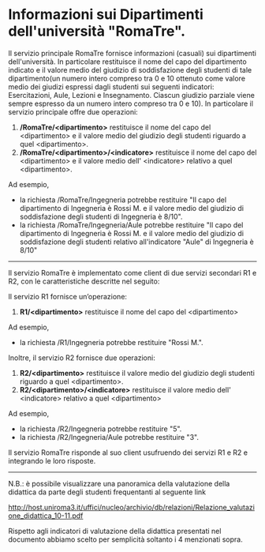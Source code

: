 # Informazioni sui Dipartimenti dell'università "RomaTre".
Il servizio principale RomaTre fornisce informazioni (casuali) sui dipartimenti dell'università.
In particolare restituisce il nome del capo del dipartimento indicato e il valore medio del giudizio di soddisfazione degli studenti di tale dipartimento(un numero intero compreso tra 0 e 10 ottenuto come valore medio dei giudizi espressi dagli studenti sui seguenti indicatori: Esercitazioni, Aule, Lezioni e Insegnamento. Ciascun giudizio parziale viene sempre espresso da un numero intero compreso tra 0 e 10).
 In particolare il servizio principale offre due operazioni:
1. **/RomaTre/&lt;dipartimento>** restituisce il nome del capo del &lt;dipartimento> e il valore medio del giudizio degli studenti riguardo a quel &lt;dipartimento>.
2. **/RomaTre/&lt;dipartimento>/&lt;indicatore>** restituisce il nome del capo del &lt;dipartimento> e il valore medio dell' &lt;indicatore> relativo a quel &lt;dipartimento>.

Ad esempio,
* la richiesta /RomaTre/Ingegneria potrebbe restituire "Il capo del dipartimento di Ingegneria è Rossi M. e il valore medio del giudizio di soddisfazione degli studenti di Ingegneria è 8/10".
* la richiesta /RomaTre/Ingegneria/Aule potrebbe restituire "Il capo del dipartimento di Ingegneria è Rossi M. e il valore medio del giudizio di soddisfazione degli studenti relativo all'indicatore "Aule" di Ingegneria è 8/10"

-------

Il servizio RomaTre è implementato come client di due servizi secondari R1 e R2, con le caratteristiche descritte nel seguito:

Il servizio R1 fornisce un’operazione:
1. **R1/&lt;dipartimento>** restituisce il nome del capo del &lt;dipartimento>

Ad esempio,
* la richiesta /R1/Ingegneria potrebbe restituire "Rossi M.".

Inoltre, il servizio R2 fornisce due operazioni:
1. **R2/&lt;dipartimento>** restituisce il valore medio del giudizio degli studenti riguardo a quel &lt;dipartimento>.
2. **R2/&lt;dipartimento>/&lt;indicatore>** restituisce il valore medio dell' &lt;indicatore> relativo a quel &lt;dipartimento>

Ad esempio,
* la richiesta /R2/Ingegneria potrebbe restituire "5".
* la richiesta /R2/Ingegneria/Aule potrebbe restituire "3".

Il servizio RomaTre risponde al suo client usufruendo dei servizi R1 e R2 e integrando le loro risposte.

-----
N.B.: è possibile visualizzare una panoramica della valutazione della didattica da parte degli studenti frequentanti al seguente link

http://host.uniroma3.it/uffici/nucleo/archivio/db/relazioni/Relazione_valutazione_didattica_10-11.pdf

Rispetto agli indicatori di valutazione della didattica presentati nel documento abbiamo scelto per semplicità soltanto i 4 menzionati sopra.
